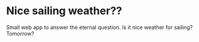 Nice sailing weather??
======================

Small web app to answer the eternal question. Is it nice weather for sailing? Tomorrow?
